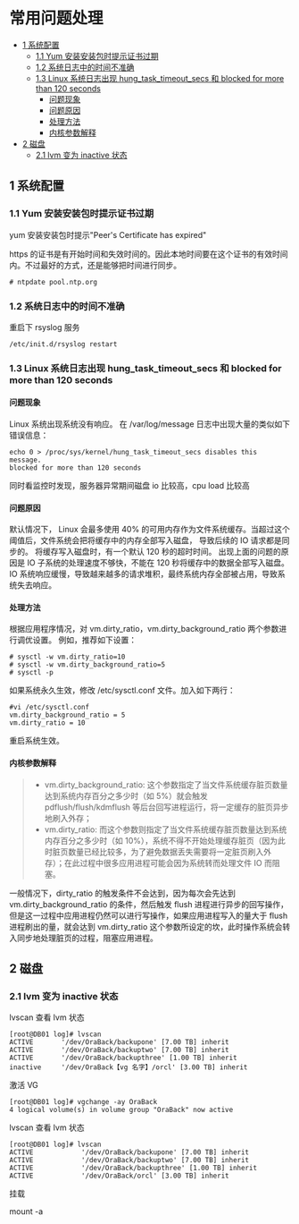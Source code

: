 # 常用问题处理


<!-- vim-markdown-toc GFM -->

* [1 系统配置](#1-系统配置)
    * [1.1 Yum 安装安装包时提示证书过期](#11-yum-安装安装包时提示证书过期)
    * [1.2 系统日志中的时间不准确](#12-系统日志中的时间不准确)
    * [1.3  Linux 系统日志出现 hung_task_timeout_secs 和 blocked for more than 120 seconds](#13--linux-系统日志出现-hung_task_timeout_secs-和-blocked-for-more-than-120-seconds)
        * [问题现象](#问题现象)
        * [问题原因](#问题原因)
        * [处理方法](#处理方法)
        * [内核参数解释](#内核参数解释)
* [2 磁盘](#2-磁盘)
    * [2.1 lvm 变为 inactive 状态](#21-lvm-变为-inactive-状态)

<!-- vim-markdown-toc -->

## 1 系统配置
### 1.1 Yum 安装安装包时提示证书过期

yum 安装安装包时提示"Peer's Certificate has expired"

https 的证书是有开始时间和失效时间的。因此本地时间要在这个证书的有效时间内。不过最好的方式，还是能够把时间进行同步。

```
# ntpdate pool.ntp.org
```

###  1.2 系统日志中的时间不准确

重启下 rsyslog 服务

```
/etc/init.d/rsyslog restart

```
### 1.3  Linux 系统日志出现 hung_task_timeout_secs 和 blocked for more than 120 seconds
#### 问题现象

Linux 系统出现系统没有响应。 在 /var/log/message 日志中出现大量的类似如下错误信息：
```
echo 0 > /proc/sys/kernel/hung_task_timeout_secs disables this message.
blocked for more than 120 seconds
```
同时看监控时发现，服务器异常期间磁盘 io 比较高，cpu load 比较高

#### 问题原因
默认情况下， Linux 会最多使用 40% 的可用内存作为文件系统缓存。当超过这个阈值后，文件系统会把将缓存中的内存全部写入磁盘， 导致后续的 IO 请求都是同步的。
将缓存写入磁盘时，有一个默认 120 秒的超时时间。 出现上面的问题的原因是  IO 子系统的处理速度不够快，不能在 120 秒将缓存中的数据全部写入磁盘。
IO 系统响应缓慢，导致越来越多的请求堆积，最终系统内存全部被占用，导致系统失去响应。

#### 处理方法
根据应用程序情况，对 vm.dirty_ratio，vm.dirty_background_ratio 两个参数进行调优设置。 例如，推荐如下设置：
```
# sysctl -w vm.dirty_ratio=10
# sysctl -w vm.dirty_background_ratio=5
# sysctl -p
```
 如果系统永久生效，修改 /etc/sysctl.conf  文件。加入如下两行：
```
#vi /etc/sysctl.conf
vm.dirty_background_ratio = 5
vm.dirty_ratio = 10
```
重启系统生效。
#### 内核参数解释

> * vm.dirty_background_ratio: 这个参数指定了当文件系统缓存脏页数量达到系统内存百分之多少时（如 5%）就会触发 pdflush/flush/kdmflush 等后台回写进程运行，将一定缓存的脏页异步地刷入外存；
> * vm.dirty_ratio: 而这个参数则指定了当文件系统缓存脏页数量达到系统内存百分之多少时（如 10%），系统不得不开始处理缓存脏页（因为此时脏页数量已经比较多，为了避免数据丢失需要将一定脏页刷入外存）；在此过程中很多应用进程可能会因为系统转而处理文件 IO 而阻塞。

一般情况下，dirty_ratio 的触发条件不会达到，因为每次会先达到 vm.dirty_background_ratio 的条件，然后触发 flush 进程进行异步的回写操作，但是这一过程中应用进程仍然可以进行写操作，如果应用进程写入的量大于 flush 进程刷出的量，就会达到 vm.dirty_ratio 这个参数所设定的坎，此时操作系统会转入同步地处理脏页的过程，阻塞应用进程。


## 2 磁盘
### 2.1 lvm 变为 inactive 状态

lvscan 查看 lvm 状态
```
[root@DB01 log]# lvscan
ACTIVE       '/dev/OraBack/backupone' [7.00 TB] inherit
ACTIVE       '/dev/OraBack/backuptwo' [7.00 TB] inherit
ACTIVE       '/dev/OraBack/backupthree' [1.00 TB] inherit
inactive     '/dev/OraBack【vg 名字】/orcl' [3.00 TB] inherit
```
激活 VG
```
[root@DB01 log]# vgchange -ay OraBack
4 logical volume(s) in volume group "OraBack" now active
```
lvscan 查看 lvm 状态
```
[root@DB01 log]# lvscan
ACTIVE            '/dev/OraBack/backupone' [7.00 TB] inherit
ACTIVE            '/dev/OraBack/backuptwo' [7.00 TB] inherit
ACTIVE            '/dev/OraBack/backupthree' [1.00 TB] inherit
ACTIVE            '/dev/OraBack/orcl' [3.00 TB] inherit
```

挂载

mount -a


